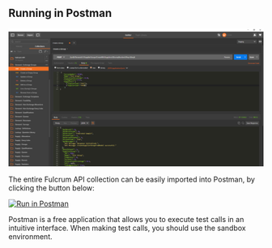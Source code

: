 ## Running in Postman

![postman](images/postman.png)

The entire Fulcrum API collection can be easily imported into Postman, by clicking the button below:

<a href="https://app.getpostman.com/run-collection/385727df890a7d2c00f4" target="_blank"><img src="https://run.pstmn.io/button.svg" alt="Run in Postman"></a>

Postman is a free application that allows you to execute test calls in an intuitive interface. When making test calls, you should use the sandbox environment.
